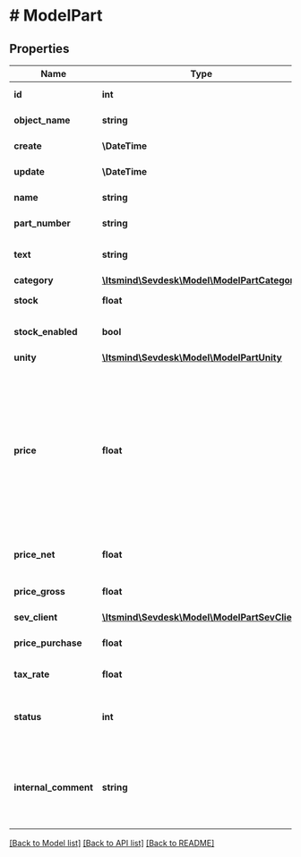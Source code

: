 # # ModelPart

## Properties

Name | Type | Description | Notes
------------ | ------------- | ------------- | -------------
**id** | **int** | The part id | [optional] [readonly]
**object_name** | **string** | The part object name | [optional] [readonly]
**create** | **\DateTime** | Date of part creation | [optional] [readonly]
**update** | **\DateTime** | Date of last part update | [optional] [readonly]
**name** | **string** | Name of the part |
**part_number** | **string** | The part number |
**text** | **string** | A text describing the part | [optional]
**category** | [**\Itsmind\\Sevdesk\Model\ModelPartCategory**](ModelPartCategory.md) |  | [optional]
**stock** | **float** | The stock of the part |
**stock_enabled** | **bool** | Defines if the stock should be enabled | [optional]
**unity** | [**\Itsmind\\Sevdesk\Model\ModelPartUnity**](ModelPartUnity.md) |  |
**price** | **float** | Net price for which the part is sold. we will change this parameter so that the gross price is calculated automatically, until then the priceGross parameter must be used. | [optional]
**price_net** | **float** | Net price for which the part is sold | [optional]
**price_gross** | **float** | Gross price for which the part is sold | [optional]
**sev_client** | [**\Itsmind\\Sevdesk\Model\ModelPartSevClient**](ModelPartSevClient.md) |  | [optional]
**price_purchase** | **float** | Purchase price of the part | [optional]
**tax_rate** | **float** | Tax rate of the part |
**status** | **int** | Status of the part. 50 &lt;-&gt; Inactive - 100 &lt;-&gt; Active | [optional]
**internal_comment** | **string** | An internal comment for the part.&lt;br&gt;       Does not appear on invoices and orders. | [optional]

[[Back to Model list]](../../README.md#models) [[Back to API list]](../../README.md#endpoints) [[Back to README]](../../README.md)
